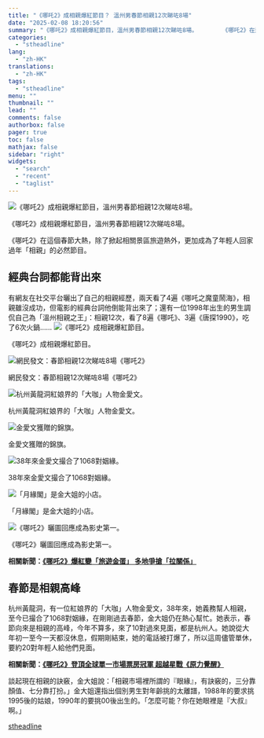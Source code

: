```yaml
---
title: "《哪吒2》成相親爆紅節目？ 溫州男春節相親12次睇咗8場"
date: "2025-02-08 18:20:56"
summary: "《哪吒2》成相親爆紅節目，溫州男春節相親12次睇咗8場。       《哪吒2》在這個春節大..."
categories:
  - "stheadline"
lang:
  - "zh-HK"
translations:
  - "zh-HK"
tags:
  - "stheadline"
menu: ""
thumbnail: ""
lead: ""
comments: false
authorbox: false
pager: true
toc: false
mathjax: false
sidebar: "right"
widgets:
  - "search"
  - "recent"
  - "taglist"
---
```


![《哪吒2》成相親爆紅節目，溫州男春節相親12次睇咗8場。](https://image.stheadline.com/f/680p0/0x0/100/none/d1dc258f7b37b9c71a0dadf28470e39f/stheadline/inewsmedia/20250208/_2025020817501282304.jpg)

《哪吒2》成相親爆紅節目，溫州男春節相親12次睇咗8場。




《哪吒2》在這個春節大熱，除了掀起相關景區旅遊熱外，更加成為了年輕人回家過年「相親」的必然節目。

經典台詞都能背出來
---------

有網友在社交平台曬出了自己的相親經歷，兩天看了4遍《哪吒之魔童鬧海》，相親雖沒成功，但電影的經典台詞他倒能背出來了；還有一位1998年出生的男生調侃自己為「溫州相親之王」：相親12次，看了8遍《哪吒》、3遍《唐探1990》，吃了6次火鍋……
 ![《哪吒2》成相親爆紅節目。](https://image.hkhl.hk/f/1024p0/0x0/100/none/93fc7250aade7edf42b0078558cb46cc/2025-02/Clipboard60_0.png)


《哪吒2》成相親爆紅節目。



 ![網民發文：春節相親12次睇咗8場《哪吒2》](https://image.hkhl.hk/f/1024p0/0x0/100/none/275acc6ff6695ae223f7e5f6d945617f/2025-02/Clipboard62_0.png)


網民發文：春節相親12次睇咗8場《哪吒2》



 ![杭州黃龍洞紅娘界的「大咖」人物金愛文。](https://image.hkhl.hk/f/1024p0/0x0/100/none/e333d238db5a0c667f92e80a8481b76a/2025-02/Clipboard55_1.png)


杭州黃龍洞紅娘界的「大咖」人物金愛文。



 ![金愛文獲贈的錦旗。](https://image.hkhl.hk/f/1024p0/0x0/100/none/451f6167909d35315db34fe5ab86fcd5/2025-02/Clipboard56_0.png)


金愛文獲贈的錦旗。



 ![38年來金愛文撮合了1068對姻緣。](https://image.hkhl.hk/f/1024p0/0x0/100/none/edad61aad5ccd06c6c87251b66c9c7d1/2025-02/Clipboard57_0.png)


38年來金愛文撮合了1068對姻緣。



 ![「月緣閣」是金大姐的小店。](https://image.hkhl.hk/f/1024p0/0x0/100/none/b5d9d2c5ed9f6012414ec290c396990d/2025-02/Clipboard58_0.png)


「月緣閣」是金大姐的小店。



 ![《哪吒2》曬圖回應成為影史第一。](https://image.hkhl.hk/f/1024p0/0x0/100/none/021c94ad9f55c61f74bbce48846eeb14/2025-02/Clipboard61_0.png)


《哪吒2》曬圖回應成為影史第一。




**相關新聞：[《哪吒2》爆紅變「旅遊金蛋」 多地爭搶「拉關係」](https://www.stheadline.com/realtime-china/3426778/%E5%93%AA%E5%90%922%E7%88%86%E7%B4%85%E8%AE%8A%E6%97%85%E9%81%8A%E9%87%91%E8%9B%8B-%E5%A4%9A%E5%9C%B0%E7%88%AD%E6%90%B6%E6%8B%89%E9%97%9C%E4%BF%82)**

春節是相親高峰
-------

杭州黃龍洞，有一位紅娘界的「大咖」人物金愛文，38年來，她義務幫人相親，至今已撮合了1068對姻緣，在剛剛過去春節，金大姐仍在熱心幫忙。她表示，春節向來是相親的高峰，今年不算多，來了10對過來見面，都是杭州人。她說從大年初一至今一天都沒休息，假期剛結束，她的電話被打爆了，所以這周儘管單休，要約20對年輕人給他們見面。

**相關新聞：[《哪吒2》登頂全球單一市場票房冠軍 超越星戰《原力覺醒》](https://www.stheadline.com/realtime-china/3426684/%E5%93%AA%E5%90%922%E7%99%BB%E9%A0%82%E5%85%A8%E7%90%83%E5%96%AE%E4%B8%80%E5%B8%82%E5%A0%B4%E7%A5%A8%E6%88%BF%E5%86%A0%E8%BB%8D-%E8%B6%85%E8%B6%8A%E6%98%9F%E6%88%B0%E5%8E%9F%E5%8A%9B%E8%A6%BA%E9%86%92)**

談起現在相親的訣竅，金大姐說：「相親市場裡所謂的『眼緣』，有訣竅的，三分靠顏值、七分靠打扮。」金大姐還指出個別男生對年齡挑的太離譜，1988年的要求挑1995後的姑娘，1990年的要挑00後出生的。「怎麼可能？你在她眼裡是『大叔』啊。」

[stheadline](https://std.stheadline.com/realtime/article/2051595/即時-中國-哪吒2-成相親爆紅節目-溫州男春節相親12次睇咗8場)
